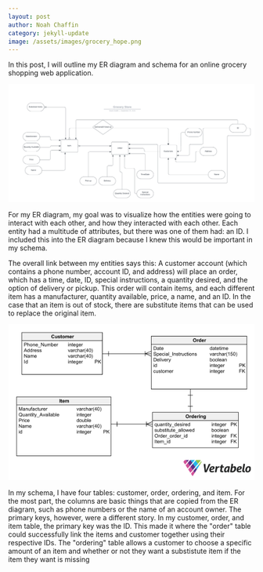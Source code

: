 ```yaml
---
layout: post
author: Noah Chaffin 
category: jekyll-update 
image: /assets/images/grocery_hope.png
---
```


In this post, I will outline my ER diagram and schema for an online grocery shopping web application.  


<!-- <img src="/assets/images/grocery_hope.png">    -->

![Testing](/assets/images/grocery_flow.png "ER")


<!-- INside curly brackets, type in URL, need some ruby translation. Relative URL liquid Jekyll -->

For my ER diagram, my goal was to visualize how the entities were going to interact with each other, and how they interacted with each other. Each entity had a multitude of attributes, but there was one of them had: an ID. I included this into the ER diagram because I knew this would be important in my schema. 

The overall link between my entities says this: A customer account (which contains a phone number, account ID, and address) will place an order, which has a time, date, ID, special instructions, a quantity desired, and the option of delivery or pickup. This order will contain items, and each different item has a manufacturer, quantity available, price, a name, and an ID. In the case that an item is out of stock, there are substitute items that can be used to replace the original item. 


<img src="/assets/images/Grocery_Store_Data_Model-2023-09-25_22-02.png">
<!-- ![](/assets/images/Grocery_Store_Data_Model-2023-09-25_22-02.png "Schema") -->

In my schema, I have four tables: customer, order, ordering, and item. For the most part, the columns are basic things that are copied from the ER diagram, such as phone numbers or the name of an account owner. The primary keys, however, were a different story. In my customer, order, and item table, the primary key was the ID. This made it where the "order" table could successfully link the items and customer together using their respective IDs. The "ordering" table allows a customer to choose a specific amount of an item and whether or not they want a substistute item if the item they want is missing